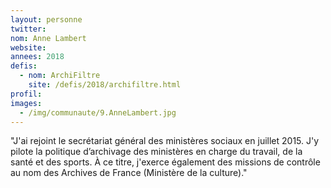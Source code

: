 ```yaml
---
layout: personne
twitter:
nom: Anne Lambert
website:
annees: 2018
defis: 
  - nom: ArchiFiltre
    site: /defis/2018/archifiltre.html
profil: 
images:
  - /img/communaute/9.AnneLambert.jpg
---
```


"J'ai rejoint le secrétariat général des ministères sociaux
en juillet 2015. J'y pilote la politique d’archivage des ministères
en charge du travail, de la santé et des sports. À ce titre, j'exerce
également des missions de contrôle au nom des Archives de
France (Ministère de la culture)."
